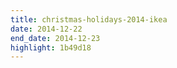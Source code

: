 ```yaml
---
title: christmas-holidays-2014-ikea
date: 2014-12-22
end_date: 2014-12-23
highlight: 1b49d18
---
```

